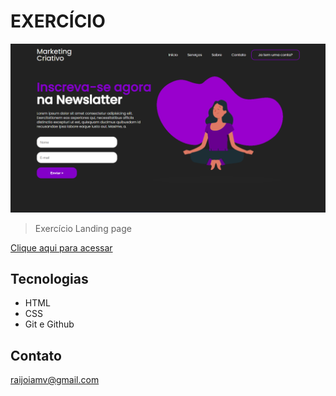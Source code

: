 # EXERCÍCIO

![preview](/components/images/preview.png)

> Exercício
Landing page

[Clique aqui para acessar](https://raijoia.github.io/landing-page/)

## Tecnologias

- HTML
- CSS
- Git e Github

## Contato

raijoiamv@gmail.com
